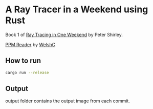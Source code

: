 # A Ray Tracer in a Weekend using Rust

Book 1 of [Ray Tracing in One Weekend](https://raytracing.github.io/books/RayTracingInOneWeekend.html) by Peter Shirley.

[PPM Reader](https://www.cs.rhodes.edu/welshc/COMP141_F16/ppmReader.html) by [WelshC](https://www.cs.rhodes.edu/welshc/)

## How to run

```bash
cargo run --release
```

## Output

output folder contains the output image from each commit.
